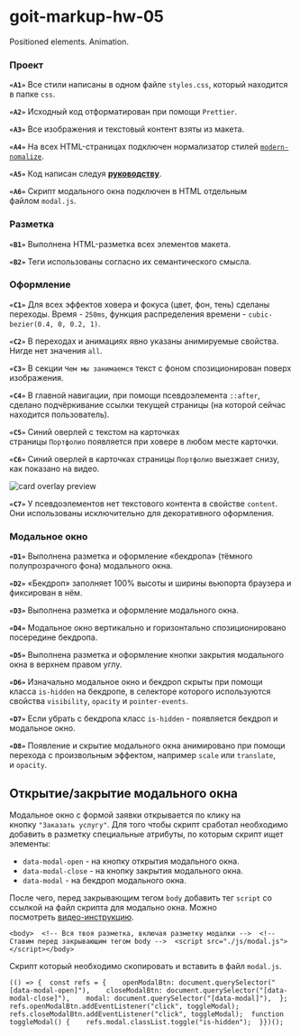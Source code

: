# goit-markup-hw-05

Positioned elements. Animation.

### Проект[​](https://goit.global/textbooks/lms-html-css-homework/v2/docs/hw-05/#%D0%BF%D1%80%D0%BE%D0%B5%D0%BA%D1%82 "Прямая ссылка на этот заголовок")

**`«A1»`** Все стили написаны в одном файле `styles.css`, который находится в папке `css`.

**`«A2»`** Исходный код отформатирован при помощи `Prettier`.

**`«A3»`** Все изображения и текстовый контент взяты из макета.

**`«A4»`** На всех HTML-страницах подключен нормализатор стилей [`modern-nomalize`](https://github.com/sindresorhus/modern-normalize).

**`«A5»`** Код написан следуя [**руководству**](https://codeguide.co/).

**`«A6»`** Скрипт модального окна подключен в HTML отдельным файлом `modal.js`.

### Разметка[​](https://goit.global/textbooks/lms-html-css-homework/v2/docs/hw-05/#%D1%80%D0%B0%D0%B7%D0%BC%D0%B5%D1%82%D0%BA%D0%B0 "Прямая ссылка на этот заголовок")

**`«B1»`** Выполнена HTML-разметка всех элементов макета.

**`«B2»`** Теги использованы согласно их семантического смысла.

### Оформление[​](https://goit.global/textbooks/lms-html-css-homework/v2/docs/hw-05/#%D0%BE%D1%84%D0%BE%D1%80%D0%BC%D0%BB%D0%B5%D0%BD%D0%B8%D0%B5 "Прямая ссылка на этот заголовок")

**`«C1»`** Для всех эффектов ховера и фокуса (цвет, фон, тень) сделаны переходы. Время - `250ms`, функция распределения времени - `cubic-bezier(0.4, 0, 0.2, 1)`.

**`«C2»`** В переходах и анимациях явно указаны анимируемые свойства. Нигде нет значения `all`.

**`«C3»`** В секции `Чем мы занимаемся` текст с фоном спозиционирован поверх изображения.

**`«C4»`** В главной навигации, при помощи псевдоэлемента `::after`, сделано подчёркивание ссылки текущей страницы (на которой сейчас находится пользователь).

**`«C5»`** Синий оверлей с текстом на карточках страницы `Портфолио` появляется при ховере в любом месте карточки.

**`«C6»`** Синий оверлей в карточках страницы `Портфолио` выезжает снизу, как показано на видео.

![card overlay preview](https://goit.global/textbooks/lms-html-css-homework/v2/img/05-preview.gif)

**`«C7»`** У псевдоэлементов нет текстового контента в свойстве `content`. Они использованы исключительно для декоративного оформления.

### Модальное окно[​](https://goit.global/textbooks/lms-html-css-homework/v2/docs/hw-05/#%D0%BC%D0%BE%D0%B4%D0%B0%D0%BB%D1%8C%D0%BD%D0%BE%D0%B5-%D0%BE%D0%BA%D0%BD%D0%BE "Прямая ссылка на этот заголовок")

**`«D1»`** Выполнена разметка и оформление «бекдропа» (тёмного полупрозрачного фона) модального окна.

**`«D2»`** «Бекдроп» заполняет 100% высоты и ширины вьюпорта браузера и фиксирован в нём.

**`«D3»`** Выполнена разметка и оформление модального окна.

**`«D4»`** Модальное окно вертикально и горизонтально спозиционировано посередине бекдропа.

**`«D5»`** Выполнена разметка и оформление кнопки закрытия модального окна в верхнем правом углу.

**`«D6»`** Изначально модальное окно и бекдроп скрыты при помощи класса `is-hidden` на бекдропе, в селекторе которого используются свойства `visibility`, `opacity` и `pointer-events`.

**`«D7»`** Если убрать с бекдропа класс `is-hidden` - появляется бекдроп и модальное окно.

**`«D8»`** Появление и скрытие модального окна анимировано при помощи перехода с произвольным эффектом, например `scale` или `translate`, и `opacity`.

## Открытие/закрытие модального окна[​](https://goit.global/textbooks/lms-html-css-homework/v2/docs/hw-05/#%D0%BE%D1%82%D0%BA%D1%80%D1%8B%D1%82%D0%B8%D0%B5%D0%B7%D0%B0%D0%BA%D1%80%D1%8B%D1%82%D0%B8%D0%B5-%D0%BC%D0%BE%D0%B4%D0%B0%D0%BB%D1%8C%D0%BD%D0%BE%D0%B3%D0%BE-%D0%BE%D0%BA%D0%BD%D0%B0 "Прямая ссылка на этот заголовок")

Модальное окно с формой заявки открывается по клику на кнопку `"Заказать услугу"`. Для того чтобы скрипт сработал необходимо добавить в разметку специальные атрибуты, по которым скрипт ищет элементы:

- `data-modal-open` - на кнопку открытия модального окна.
- `data-modal-close` - на кнопку закрытия модального окна.
- `data-modal` - на бекдроп модального окна.

После чего, перед закрывающим тегом `body` добавить тег `script` со ссылкой на файл скрипта для модально окна. Можно посмотреть [видео-инструкцию](https://drive.google.com/file/d/1yasixN2K-9DdsYtKCJWVay9WbyTZai0t/view?usp=sharing).

```
<body>  <!-- Вся твоя разметка, включая разметку модалки -->  <!-- Ставим перед закрывающим тегом body -->  <script src="./js/modal.js"></script></body>
```

Скрипт который необходимо скопировать и вставить в файл `modal.js`.

```
(() => {  const refs = {    openModalBtn: document.querySelector("[data-modal-open]"),    closeModalBtn: document.querySelector("[data-modal-close]"),    modal: document.querySelector("[data-modal]"),  };  refs.openModalBtn.addEventListener("click", toggleModal);  refs.closeModalBtn.addEventListener("click", toggleModal);  function toggleModal() {    refs.modal.classList.toggle("is-hidden");  }})();
```
